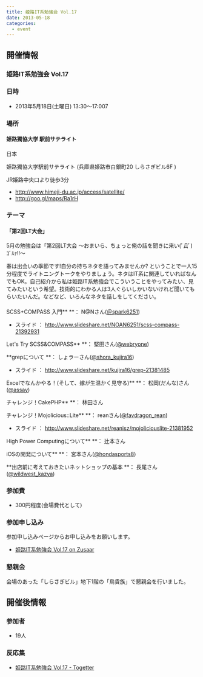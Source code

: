 ```yaml
---
title: 姫路IT系勉強会 Vol.17
date: 2013-05-18
categories:
  - event
---
```


開催情報
--------

### 姫路IT系勉強会 Vol.17

### 日時

-   2013年5月18日(土曜日) 13:30～17:007

### 場所

#### 姫路獨協大学 駅前サテライト

日本

姫路獨協大学駅前サテライト (兵庫県姫路市白銀町20 しらさぎビル6F )

JR姫路中央口より徒歩3分

-   <http://www.himeji-du.ac.jp/access/satellite/>
-   <http://goo.gl/maps/Ra1rH>

### テーマ

#### 「第2回LT大会」

5月の勉強会は「第2回LT大会 ～おまいら、ちょっと俺の話を聞きに来い(ﾟДﾟ)ｺﾞﾙｧ!!～

春は出会いの季節です!自分の持ちネタを語ってみませんか? ということで一人15分程度でライトニングトークをやりましょう。ネタはIT系に関連していればなんでもOK。自己紹介から私は姫路IT系勉強会でこういうことをやってみたい、見てみたいという希望。技術的にわかる人は3人ぐらいしかいないけれど聞いてもらいたいんだ。などなど、いろんなネタを話しをしてください。

####

SCSS+COMPASS 入門** **： N@Nさん([＠spark6251](https://twitter.com/spark6251))

-   スライド ： <http://www.slideshare.net/NOAN6251/scss-compass-21392931>

Let's Try SCSS&COMPASS** **： 堅田さん([@webryone](http://twitter.com/webryone))

**grepについて **： しょラーさん([@shora\_kujira16](https://twitter.com/shora_kujira16))

-   スライド ： <http://www.slideshare.net/kujira16/grep-21381485>

Excelでなんかやる！(そして、嫁が生温かく見守る)** **： 松岡(だんな)さん([@assay](https://twitter.com/assay))

チャレンジ！CakePHP** **： 林田さん

チャレンジ！Mojolicious::Lite** **： reanさん([@favdragon\_rean](https://twitter.com/favdragon_rean))

-   スライド ： <http://www.slideshare.net/reanisz/mojoliciouslite-21381952>

High Power Computingについて** **： 辻本さん

iOSの開発について** **： 宮本さん([@hondasports8](https://twitter.com/hondasports8))

**出店前に考えておきたいネットショップの基本 **： 長尾さん([@wildwest\_kazya](https://twitter.com/wildwest_kazya))

### 参加費

-   300円程度(会場費代として)

### 参加申し込み

参加申し込みページからお申し込みをお願いします。

-   [姫路IT系勉強会 Vol.17 on Zusaar](http://www.zusaar.com/event/677004)

### 懇親会

会場のあった「しらさぎビル」地下1階の「鳥貴族」で懇親会を行いました。

開催後情報
----------

### 参加者

-   19人

### 反応集

-   [姫路IT系勉強会 Vol.17 - Togetter](http://togetter.com/li/506950) 
